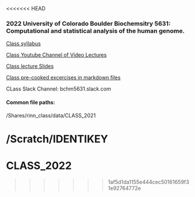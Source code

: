 <<<<<<< HEAD


### 2022 University of Colorado Boulder Biochemsitry 5631: Computational and statistical analysis of the human genome.

[Class syllabus](https://github.com/boulderrinnlab/CLASS_2021/wiki/Syllabus)

[Class Youtube Channel of Video Lectures](https://www.youtube.com/playlist?list=PLK_W6cepCrQ0a-7OPdDGYrC_HvoFDnkvf)

[Class lecture Slides](https://www.lncrna.io/bchm-5631-lectures-info)

[Class pre-cooked excercises in markdown files](https://github.com/boulderrinnlab/CLASS_2021)

CLass Slack Channel: bchm5631.slack.com


#### Common file paths:
/Shares/rinn_class/data/CLASS_2021

/Scratch/IDENTIKEY
=======
# CLASS_2022
>>>>>>> 1af5d1da1155e444cec50161659f31e92764772e
